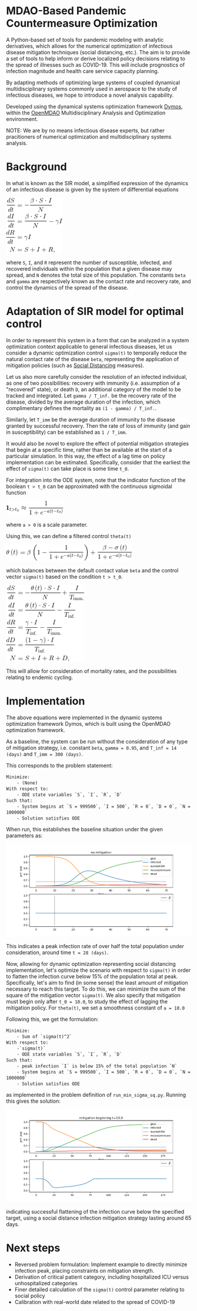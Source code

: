 

MDAO-Based Pandemic Countermeasure Optimization
========================================================

A Python-based set of tools for pandemic modeling with analytic derivatives, which allows for the numerical optimization of infectious disease mitigation techniques (social distancing, etc.). The aim is to provide a set of tools to help inform or derive localized policy decisions relating to the spread of illnesses such as COVID-19. This will include prognostics of infection magnitude and health care service capacity planning. 

By adapting methods of optimizing large systems of coupled dynamical multidisciplinary systems commonly used in aerospace to the study of infectious diseases, we hope to introduce a novel analysis capability.

Developed using the dynamical systems optimization framework [Dymos](https://openmdao.github.io/dymos/), within the [OpenMDAO](https://openmdao.org/) Multidisciplinary Analysis and Optimization environment.

NOTE: We are by no means infectious disease experts, but rather pracitioners of numerical optimization and multidisciplinary systems analysis.

Background
===========

In what is known as the SIR model, a simplified expression of the dynamics of an infectious disease is given by the system of differential equations

![alt text](images/sir.gif "Equations of SIR model")

where `S`, `I`, and `R` represent the number of susceptible, infected, and recovered individuals within the population that a given disease may spread, and `N` denotes the total size of this population. The constants `beta` and `gamma` are respectively known as the contact rate and recovery rate, and control the dynamics of the spread of the disease. 

Adaptation of SIR model for optimal control
===============================

In order to represent this system in a form that can be analyzed in a system optimization context applicable to general infectious diseases, let us consider a dynamic optimization control `sigma(t)` to temporally reduce the natural contact rate of the disease `beta`, representing the application of mitigation policies (such as [Social Distancing](https://en.wikipedia.org/wiki/Social_distancing) measures).

Let us also more carefully consider the resolution of an infected individual, as one of two possibilities: recovery with immunity (i.e. assumption of a "recovered" state), or death `D`, an additional category of the model to be tracked and integrated. Let `gamma / T_inf.` be the recovery rate of the disease, divided by the average duration of the infection, which complimentary defines the mortality as `(1 - gamma) / T_inf.`. 

Similarly, let `T_imm` be the average duration of immunity to the disease granted by successful recovery. Then the rate of loss of immunity (and gain in susceptibility) can be established as `1 / T_imm`.

It would also be novel to explore the effect of potential mitigation strategies that begin at a specific time, rather than be available at the start of a particular simulation. In this way, the effect of a lag time on policy implementation can be estimated. Specifically, consider that the earliest the effect of `sigma(t)` can take place is some time `t_0`. 

For integration into the ODE system, note that the indicator function of the boolean `t > t_0` can be approximated with the continuous sigmoidal function 

![alt text](images/indicator.gif "Approximate indicator function")

where `a > 0` is a scale parameter.

Using this, we can define a filtered control `theta(t)` 

![alt text](images/theta.gif "Theta")

which balances between the default contact value `beta` and the control vector `sigma(t)` based on the condition `t > t_0`.

![alt text](images/msir.gif "Modified equations of SIR model")


This will allow for consideration of mortality rates, and the possibilities relating to endemic cycling.


Implementation
================

The above equations were implemented in the dynamic systems optimization framework Dymos, which is built using the OpenMDAO optimization framework. 

As a baseline, the system can be run without the consideration of any type of mitigation strategy, i.e. constant `beta`, `gamma = 0.95`, and `T_inf = 14 (days)` and `T_imm = 300 (days)`.

This corresponds to the problem statement:

    Minimize: 
        - (None)
    With respect to: 
        - ODE state variables `S`, `I`, `R`, `D`
    Such that:
        - System begins at `S = 999500`, `I = 500`, `R = 0`, `D = 0`, `N = 1000000`
        - Solution satisfies ODE

When run, this establishes the baseline situation under the given parameters as:

![alt text](images/Figure_1.png "No mitigation")

This indicates a peak infection rate of over half the total population under consideration, around time `t = 28 (days)`.

Now, allowing for dynamic optimization representing social distancing implementation, let's optimize the scenario with respect to `sigma(t)` in order to flatten the infection curve below 15% of the population total at peak. Specifically, let's aim to find (in some sense) the least amount of mitigation necessary to reach this target. To do this, we can minimize the sum of the square of the mitigation vector `sigma(t)`.
We also specify that mitigation must begin only after `t_0 = 10.0`, to study the effect of lagging the mitigation policy. For `theta(t)`, we set a smoothness constant of `a = 10.0`


Following this, we get the formulation:

    Minimize: 
        - Sum of `sigma(t)^2`
    With respect to: 
        -`sigma(t)`
        - ODE state variables `S`, `I`, `R`, `D`
    Such that:
        - peak infection `I` is below 15% of the total population `N`
        - System begins at `S = 999500`, `I = 500`, `R = 0`, `D = 0`, `N = 1000000`
        - Solution satisfies ODE

as implemented in the problem definition of `run_min_sigma_sq.py`.
Running this gives the solution:

![alt text](images/Figure_2.png "With mitigation")

indicating successful flattening of the infection curve below the specified target, using a social distance infection mitigation strategy lasting around 65 days.

Next steps 
===========
- Reversed problem formulation: Implement example to directly minimize infection peak, placing constraints on mitigation strength.
- Derivation of critical patient category, including hospitalized ICU versus unhospitalized categories
- Finer detailed calculation of the `sigma(t)` control parameter relating to social policy
- Calibration with real-world date related to the spread of COVID-19
